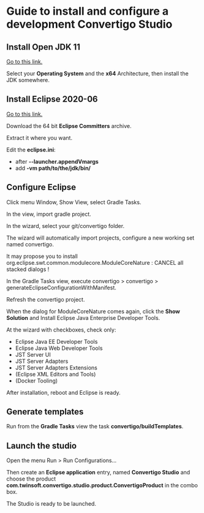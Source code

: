 # Guide to install and configure a development Convertigo Studio

## Install Open JDK 11

[Go to this link.](https://adoptopenjdk.net/releases.html?variant=openjdk11&jvmVariant=hotspot)

Select your **Operating System** and the **x64** Architecture, then install the JDK somewhere.

## Install Eclipse 2020-06

[Go to this link.](https://www.eclipse.org/downloads/packages/release/2020-06/r/eclipse-ide-eclipse-committers)

Download the 64 bit **Eclipse Committers** archive.

Extract it where you want.

Edit the **eclipse.ini**:
* after **--launcher.appendVmargs**
* add **-vm path/to/the/jdk/bin/**

## Configure Eclipse

Click menu Window, Show View, select Gradle Tasks.

In the view, import gradle project.

In the wizard, select your git/convertigo folder.

The wizard will automatically import projects, configure a new working set named convertigo.

It may propose you to install org.eclipse.swt.common.modulecore.ModuleCoreNature : CANCEL all stacked dialogs !

In the Gradle Tasks view, execute convertigo > convertigo > generateEclipseConfigurationWithManifest.

Refresh the convertigo project.

When the dialog for ModuleCoreNature comes again, click the **Show Solution** and Install Eclipse Java Enterprise Developer Tools.

At the wizard with checkboxes, check only:
* Eclipse Java EE Developer Tools
* Eclipse Java Web Developer Tools
* JST Server UI
* JST Server Adapters
* JST Server Adapters Extensions
* (Eclipse XML Editors and Tools)
* (Docker Tooling)

After installation, reboot and Eclipse is ready.

## Generate templates

Run from the **Gradle Tasks** view the task **convertigo/buildTemplates**.

## Launch the studio

Open the menu Run > Run Configurations...

Then create an **Eclipse application** entry, named **Convertigo Studio** and choose the product **com.twinsoft.convertigo.studio.product.ConvertigoProduct** in the combo box.

The Studio is ready to be launched.
